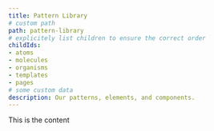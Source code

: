 ```yaml
---
title: Pattern Library
# custom path
path: pattern-library
# explicitely list children to ensure the correct order
childIds:
- atoms
- molecules
- organisms
- templates
- pages
# some custom data
description: Our patterns, elements, and components.
---
```

This is the content
